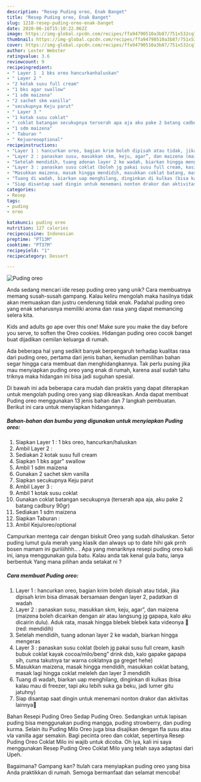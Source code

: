 ```yaml
---
description: "Resep Puding oreo, Enak Banget"
title: "Resep Puding oreo, Enak Banget"
slug: 1218-resep-puding-oreo-enak-banget
date: 2020-06-16T15:10:22.062Z
image: https://img-global.cpcdn.com/recipes/ffa94790510a3b87/751x532cq70/puding-oreo-foto-resep-utama.jpg
thumbnail: https://img-global.cpcdn.com/recipes/ffa94790510a3b87/751x532cq70/puding-oreo-foto-resep-utama.jpg
cover: https://img-global.cpcdn.com/recipes/ffa94790510a3b87/751x532cq70/puding-oreo-foto-resep-utama.jpg
author: Lester Webster
ratingvalue: 3.6
reviewcount: 9
recipeingredient:
- " Layer 1  1 bks oreo hancurkanhaluskan"
- " Layer 2 "
- "2 kotak susu full cream"
- "1 bks agar swallow"
- "1 sdm maizena"
- "2 sachet skm vanilla"
- "secukupnya Keju parut"
- " Layer 3 "
- "1 kotak susu coklat"
- " coklat batangan secukupnya terserah apa aja aku pake 2 batang cadbury 90gr"
- "1 sdm maizena"
- " Taburan "
- " Kejuoreooptional"
recipeinstructions:
- "Layer 1 : hancurkan oreo, bagian krim boleh dipisah atau tidak, jika dipisah krim bisa dimasak bersamaan dengan layer 2, padatkan di wadah"
- "Layer 2 : panaskan susu, masukkan skm, keju, agar”, dan maizena (maizena boleh dicairkan dengan air atau langsung jg gapapa, kalo aku dicairin dulu). Aduk rata, masak hingga blebek blebek kata videonya 🙈 (red: mendidih)"
- "Setelah mendidih, tuang adonan layer 2 ke wadah, biarkan hingga mengeras"
- "Layer 3 : panaskan susu coklat (boleh jg pakai susu full cream, kasih bubuk coklat kayak cocoa/milo/beng” drink dsb, kalo gapake gapapa sih, cuma takutnya tar warna coklatnya ga greget hehe)"
- "Masukkan maizena, masak hingga mendidih, masukkan coklat batang, masak lagi hingga coklat meleleh dan layer 3 mendidih"
- "Tuang di wadah, biarkan uap menghilang, dinginkan di kulkas (bisa kalau mau di freezer, tapi aku lebih suka ga beku, jadi lumer gitu jatuhny)"
- "Siap disantap saat dingin untuk menemani nonton drakor dan aktivitas lainnya🥰"
categories:
- Resep
tags:
- puding
- oreo

katakunci: puding oreo 
nutrition: 127 calories
recipecuisine: Indonesian
preptime: "PT13M"
cooktime: "PT37M"
recipeyield: "1"
recipecategory: Dessert

---
```



![Puding oreo](https://img-global.cpcdn.com/recipes/ffa94790510a3b87/751x532cq70/puding-oreo-foto-resep-utama.jpg)

Anda sedang mencari ide resep puding oreo yang unik? Cara membuatnya memang susah-susah gampang. Kalau keliru mengolah maka hasilnya tidak akan memuaskan dan justru cenderung tidak enak. Padahal puding oreo yang enak seharusnya memiliki aroma dan rasa yang dapat memancing selera kita.

Kids and adults go ape over this one! Make sure you make the day before you serve, to soften the Oreo cookies. Hidangan puding oreo cocok banget buat dijadikan cemilan keluarga di rumah.

Ada beberapa hal yang sedikit banyak berpengaruh terhadap kualitas rasa dari puding oreo, pertama dari jenis bahan, kemudian pemilihan bahan segar hingga cara membuat dan menghidangkannya. Tak perlu pusing jika mau menyiapkan puding oreo yang enak di rumah, karena asal sudah tahu triknya maka hidangan ini bisa jadi suguhan spesial.


Di bawah ini ada beberapa cara mudah dan praktis yang dapat diterapkan untuk mengolah puding oreo yang siap dikreasikan. Anda dapat membuat Puding oreo menggunakan 13 jenis bahan dan 7 langkah pembuatan. Berikut ini cara untuk menyiapkan hidangannya.

<!--inarticleads1-->

##### Bahan-bahan dan bumbu yang digunakan untuk menyiapkan Puding oreo:

1. Siapkan  Layer 1 : 1 bks oreo, hancurkan/haluskan
1. Ambil  Layer 2 :
1. Sediakan 2 kotak susu full cream
1. Siapkan 1 bks agar” swallow
1. Ambil 1 sdm maizena
1. Gunakan 2 sachet skm vanilla
1. Siapkan secukupnya Keju parut
1. Ambil  Layer 3 :
1. Ambil 1 kotak susu coklat
1. Gunakan  coklat batangan secukupnya (terserah apa aja, aku pake 2 batang cadbury 90gr)
1. Sediakan 1 sdm maizena
1. Siapkan  Taburan :
1. Ambil  Keju/oreo/optional


Campurkan mentega cair dengan biskuit Oreo yang sudah dihaluskan. Setor puding lumut gula merah yang klasik dan always up to date hihi gak prnh bosen mamam ini guriiiihhh.. . Apa yang menariknya resepi puding oreo kali ini, ianya menggunakan gula batu. Kalau anda tak kenal gula batu, ianya berbentuk Yang mana pilihan anda setakat ni ? 

<!--inarticleads2-->

##### Cara membuat Puding oreo:

1. Layer 1 : hancurkan oreo, bagian krim boleh dipisah atau tidak, jika dipisah krim bisa dimasak bersamaan dengan layer 2, padatkan di wadah
1. Layer 2 : panaskan susu, masukkan skm, keju, agar”, dan maizena (maizena boleh dicairkan dengan air atau langsung jg gapapa, kalo aku dicairin dulu). Aduk rata, masak hingga blebek blebek kata videonya 🙈 (red: mendidih)
1. Setelah mendidih, tuang adonan layer 2 ke wadah, biarkan hingga mengeras
1. Layer 3 : panaskan susu coklat (boleh jg pakai susu full cream, kasih bubuk coklat kayak cocoa/milo/beng” drink dsb, kalo gapake gapapa sih, cuma takutnya tar warna coklatnya ga greget hehe)
1. Masukkan maizena, masak hingga mendidih, masukkan coklat batang, masak lagi hingga coklat meleleh dan layer 3 mendidih
1. Tuang di wadah, biarkan uap menghilang, dinginkan di kulkas (bisa kalau mau di freezer, tapi aku lebih suka ga beku, jadi lumer gitu jatuhny)
1. Siap disantap saat dingin untuk menemani nonton drakor dan aktivitas lainnya🥰


Bahan Resepi Puding Oreo Sedap  Puding Oreo. Sedangkan untuk lapisan puding bisa menggunakan puding mangga, puding strowberry, dan puding kurma. Selain itu Puding Milo Oreo juga bisa disajikan dengan fla susu atau vla vanilla agar semakin. Bagi pecinta oreo dan coklat, sepertinya Resep Puding Oreo Coklat Milo ini wajib untuk dicoba. Oh iya, kali ini saya menggunakan Resep Puding Oreo Coklat Milo yang telah saya adaptasi dari Upeh. 

Bagaimana? Gampang kan? Itulah cara menyiapkan puding oreo yang bisa Anda praktikkan di rumah. Semoga bermanfaat dan selamat mencoba!
